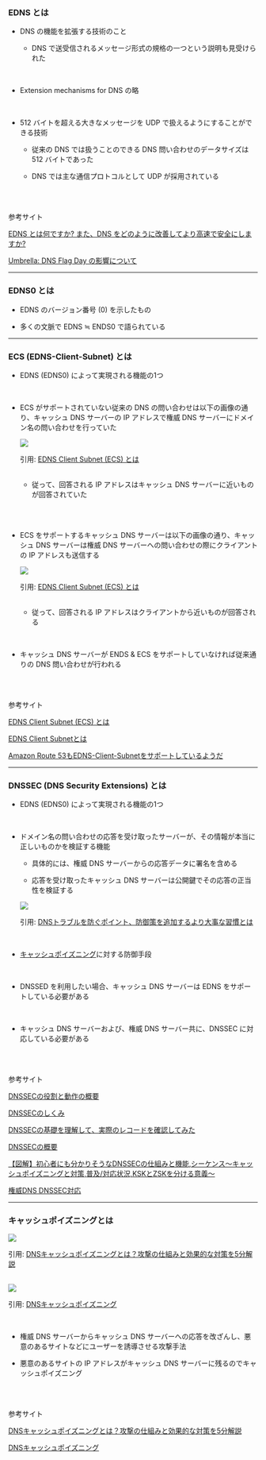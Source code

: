 ### EDNS とは

- DNS の機能を拡張する技術のこと

    - DNS で送受信されるメッセージ形式の規格の一つという説明も見受けられた

<br>

- Extension mechanisms for DNS の略

<br>

- 512 バイトを超える大きなメッセージを UDP で扱えるようにすることができる技術

    - 従来の DNS では扱うことのできる DNS 問い合わせのデータサイズは 512 バイトであった

    - DNS では主な通信プロトコルとして UDP が採用されている

<br>
<br>

参考サイト

[EDNS とは何ですか? また、DNS をどのように改善してより高速で安全にしますか?]()

[Umbrella: DNS Flag Day の影響について](https://community.cisco.com/t5/tkb-セキュリティ-ドキュメント/umbrella-dns-flag-day-の影響について/ta-p/3792668)

---

### EDNS0 とは

- EDNS のバージョン番号 (0) を示したもの

- 多くの文脈で EDNS ≒ ENDS0 で語られている

---

### ECS (EDNS-Client-Subnet) とは

- EDNS (EDNS0) によって実現される機能の1つ

<br>

- ECS がサポートされていない従来の DNS の問い合わせは以下の画像の通り、キャッシュ DNS サーバーの IP アドレスで権威 DNS サーバーにドメイン名の問い合わせを行っていた


    <img src="./img/DNS-ECS_1.png" />

    引用: [EDNS Client Subnet (ECS) とは](https://qiita.com/ugwis/items/11fdc32f823c0052f496#ecs-edns-client-subnet-を試す)

    <br>

    - 従って、回答される IP アドレスはキャッシュ DNS サーバーに近いものが回答されていた

<br>
<br>

- ECS をサポートするキャッシュ DNS サーバーは以下の画像の通り、キャッシュ DNS サーバーは権威 DNS サーバーへの問い合わせの際にクライアントの IP アドレスも送信する


    <img src="./img/DNS-ECS_2.png" />

    引用: [EDNS Client Subnet (ECS) とは](https://qiita.com/ugwis/items/11fdc32f823c0052f496#ecs-edns-client-subnet-を試す)
    
    <br>

    - 従って、回答される IP アドレスはクライアントから近いものが回答される


<br>

- キャッシュ DNS サーバーが ENDS & ECS をサポートしていなければ従来通りの DNS 問い合わせが行われる

<br>
<br>

参考サイト

[EDNS Client Subnet (ECS) とは](https://qiita.com/ugwis/items/11fdc32f823c0052f496#ecs-edns-client-subnet-を試す)

[EDNS Client Subnetとは](https://www.nic.ad.jp/ja/basics/terms/edns-client-subnet.html)

[Amazon Route 53もEDNS-Client-Subnetをサポートしているようだ](https://dev.classmethod.jp/articles/route-53-edns/)

---

### DNSSEC (DNS Security Extensions) とは

- EDNS (EDNS0) によって実現される機能の1つ

<br>

- ドメイン名の問い合わせの応答を受け取ったサーバーが、その情報が本当に正しいものかを検証する機能

    - 具体的には、権威 DNS サーバーからの応答データに署名を含める

    - 応答を受け取ったキャッシュ DNS サーバーは公開鍵でその応答の正当性を検証する

    <img src="./img/DNS-DNSSEC_1.jpg" />

    引用: [DNSトラブルを防ぐポイント、防御策を追加するより大事な習慣とは](https://xtech.nikkei.com/atcl/nxt/column/18/01419/091000004/?P=2)

<br>

- [キャッシュポイズニング](#キャッシュポイズニングとは)に対する防御手段

<br>

- DNSSED を利用したい場合、キャッシュ DNS サーバーは EDNS をサポートしている必要がある

<br>

- キャッシュ DNS サーバーおよび、権威 DNS サーバー共に、DNSSEC に対応している必要がある

<br>
<br>

参考サイト

[DNSSECの役割と動作の概要](https://atmarkit.itmedia.co.jp/ait/articles/1104/13/news120.html)

[DNSSECのしくみ](https://www.itbook.info/network/dns5.html)

[DNSSECの基礎を理解して、実際のレコードを確認してみた](https://techblog.asia-quest.jp/202312/understanding-the-basics-of-dnssec-and-checking-actual-records)

[DNSSECの概要](https://www.nic.ad.jp/ja/materials/iw/2015/proceedings/t5/t5-harada.pdf)

[【図解】初心者にも分かりそうなDNSSECの仕組みと機能,シーケンス～キャッシュポイズニングと対策,普及/対応状況,KSKとZSKを分ける意義～](https://milestone-of-se.nesuke.com/l7protocol/dns/dnssec-summary/)

[権威DNS DNSSEC対応](https://www.nic.ad.jp/ja/materials/iw/2012/proceedings/t9/t9-Yamaguchi.pdf)

---

### キャッシュポイズニングとは

<img src="./img/DNS-Cache-Poisoning_1.png" />

引用: [DNSキャッシュポイズニングとは？攻撃の仕組みと効果的な対策を5分解説](https://office110.jp/security/knowledge/cyber-attack/dns-cache-poisoning)

<br>

<img src="./img/DNS-Cache-Poisoning_2.png" />

引用: [DNSキャッシュポイズニング](https://jprs.jp/glossary/index.php?ID=0171)

<br>

- 権威 DNS サーバーからキャッシュ DNS サーバーへの応答を改ざんし、悪意のあるサイトなどにユーザーを誘導させる攻撃手法

- 悪意のあるサイトの IP アドレスがキャッシュ DNS サーバーに残るのでキャッシュポイズニング

<br>
<br>

参考サイト

[DNSキャッシュポイズニングとは？攻撃の仕組みと効果的な対策を5分解説](https://office110.jp/security/knowledge/cyber-attack/dns-cache-poisoning)

[DNSキャッシュポイズニング](https://jprs.jp/glossary/index.php?ID=0171)